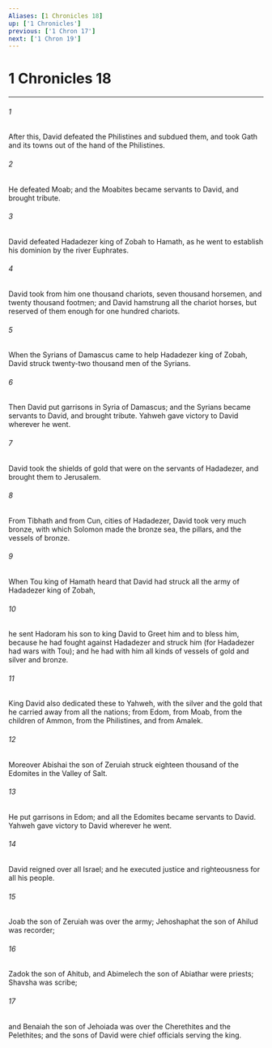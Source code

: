```yaml
---
Aliases: [1 Chronicles 18]
up: ['1 Chronicles']
previous: ['1 Chron 17']
next: ['1 Chron 19']
---
```

# 1 Chronicles 18
***





###### 1 

After this, David defeated the Philistines and subdued them, and took Gath and its towns out of the hand of the Philistines. 



###### 2 

He defeated Moab; and the Moabites became servants to David, and brought tribute. 



###### 3 

David defeated Hadadezer king of Zobah to Hamath, as he went to establish his dominion by the river Euphrates. 



###### 4 

David took from him one thousand chariots, seven thousand horsemen, and twenty thousand footmen; and David hamstrung all the chariot horses, but reserved of them enough for one hundred chariots. 



###### 5 

When the Syrians of Damascus came to help Hadadezer king of Zobah, David struck twenty-two thousand men of the Syrians. 



###### 6 

Then David put garrisons in Syria of Damascus; and the Syrians became servants to David, and brought tribute. Yahweh gave victory to David wherever he went. 



###### 7 

David took the shields of gold that were on the servants of Hadadezer, and brought them to Jerusalem. 



###### 8 

From Tibhath and from Cun, cities of Hadadezer, David took very much bronze, with which Solomon made the bronze sea, the pillars, and the vessels of bronze. 



###### 9 

When Tou king of Hamath heard that David had struck all the army of Hadadezer king of Zobah, 



###### 10 

he sent Hadoram his son to king David to Greet him and to bless him, because he had fought against Hadadezer and struck him (for Hadadezer had wars with Tou); and he had with him all kinds of vessels of gold and silver and bronze. 



###### 11 

King David also dedicated these to Yahweh, with the silver and the gold that he carried away from all the nations; from Edom, from Moab, from the children of Ammon, from the Philistines, and from Amalek. 



###### 12 

Moreover Abishai the son of Zeruiah struck eighteen thousand of the Edomites in the Valley of Salt. 



###### 13 

He put garrisons in Edom; and all the Edomites became servants to David. Yahweh gave victory to David wherever he went. 



###### 14 

David reigned over all Israel; and he executed justice and righteousness for all his people. 



###### 15 

Joab the son of Zeruiah was over the army; Jehoshaphat the son of Ahilud was recorder; 



###### 16 

Zadok the son of Ahitub, and Abimelech the son of Abiathar were priests; Shavsha was scribe; 



###### 17 

and Benaiah the son of Jehoiada was over the Cherethites and the Pelethites; and the sons of David were chief officials serving the king.
